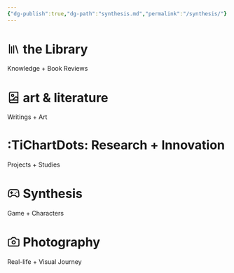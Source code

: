 ```yaml
---
{"dg-publish":true,"dg-path":"synthesis.md","permalink":"/synthesis/"}
---
```


<div class="portals-container"><span></span><div class="portals"><span><h1 data-heading=":LiLibrary: the Library" dir="auto"><span class="cm-iconize-icon" aria-label="LiLibrary" data-icon="LiLibrary" aria-hidden="true" style="display: inline-flex; transform: translateY(13%);"><svg xmlns="http://www.w3.org/2000/svg" width="28.832px" height="28.832px" viewBox="0 0 24 24" fill="none" stroke="currentColor" stroke-width="2" stroke-linecap="round" stroke-linejoin="round" class="lucide-library"><path d="m16 6 4 14"></path><path d="M12 6v14"></path><path d="M8 8v12"></path><path d="M4 4v16"></path></svg></span> the Library</h1>
<p dir="auto">Knowledge + Book Reviews</p></span></div><div class="portals"><span><h1 data-heading=":LiBookImage: art &amp; literature" dir="auto"><span class="cm-iconize-icon" aria-label="LiBookImage" data-icon="LiBookImage" aria-hidden="true" style="display: inline-flex; transform: translateY(13%);"><svg xmlns="http://www.w3.org/2000/svg" width="28.832px" height="28.832px" viewBox="0 0 24 24" fill="none" stroke="currentColor" stroke-width="2" stroke-linecap="round" stroke-linejoin="round" class="lucide-book-image"><path d="M4 19.5v-15A2.5 2.5 0 0 1 6.5 2H20v20H6.5a2.5 2.5 0 0 1 0-5H20"></path><circle cx="10" cy="8" r="2"></circle><path d="m20 13.7-2.1-2.1c-.8-.8-2-.8-2.8 0L9.7 17"></path></svg></span> art &amp; literature</h1>
<p dir="auto">Writings + Art</p></span></div><div class="portals"><span><h1 data-heading=":TiChartDots: Research + Innovation" dir="auto">:TiChartDots: Research + Innovation</h1>
<p dir="auto">Projects + Studies</p></span></div><div class="portals"><span><h1 data-heading=":LiGamepad2: Synthesis" dir="auto"><span class="cm-iconize-icon" aria-label="LiGamepad2" data-icon="LiGamepad2" aria-hidden="true" style="display: inline-flex; transform: translateY(13%);"><svg xmlns="http://www.w3.org/2000/svg" width="28.832px" height="28.832px" viewBox="0 0 24 24" fill="none" stroke="currentColor" stroke-width="2" stroke-linecap="round" stroke-linejoin="round" class="lucide-gamepad-2"><line x1="6" y1="11" x2="10" y2="11"></line><line x1="8" y1="9" x2="8" y2="13"></line><line x1="15" y1="12" x2="15.01" y2="12"></line><line x1="18" y1="10" x2="18.01" y2="10"></line><path d="M17.32 5H6.68a4 4 0 0 0-3.978 3.59c-.006.052-.01.101-.017.152C2.604 9.416 2 14.456 2 16a3 3 0 0 0 3 3c1 0 1.5-.5 2-1l1.414-1.414A2 2 0 0 1 9.828 16h4.344a2 2 0 0 1 1.414.586L17 18c.5.5 1 1 2 1a3 3 0 0 0 3-3c0-1.545-.604-6.584-.685-7.258-.007-.05-.011-.1-.017-.151A4 4 0 0 0 17.32 5z"></path></svg></span> Synthesis</h1>
<p dir="auto">Game + Characters</p></span></div><div class="portals"><span><h1 data-heading=":LiCamera: Photography" dir="auto"><span class="cm-iconize-icon" aria-label="LiCamera" data-icon="LiCamera" aria-hidden="true" style="display: inline-flex; transform: translateY(13%);"><svg xmlns="http://www.w3.org/2000/svg" width="28.832px" height="28.832px" viewBox="0 0 24 24" fill="none" stroke="currentColor" stroke-width="2" stroke-linecap="round" stroke-linejoin="round" class="lucide-camera"><path d="M14.5 4h-5L7 7H4a2 2 0 0 0-2 2v9a2 2 0 0 0 2 2h16a2 2 0 0 0 2-2V9a2 2 0 0 0-2-2h-3l-2.5-3z"></path><circle cx="12" cy="13" r="3"></circle></svg></span> Photography</h1>
<p dir="auto">Real-life + Visual Journey</p></span></div></div>

